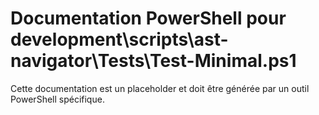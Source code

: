 # Documentation PowerShell pour development\scripts\ast-navigator\Tests\Test-Minimal.ps1

Cette documentation est un placeholder et doit être générée par un outil PowerShell spécifique.

